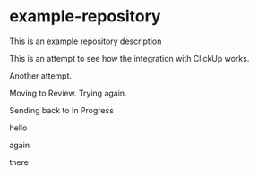 # example-repository

This is an example repository description


This is an attempt to see how the integration with ClickUp works. 

Another attempt. 

Moving to Review. Trying again.

Sending back to In Progress

hello

again

there
